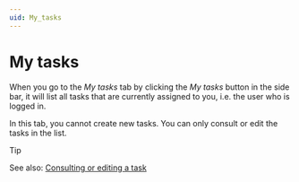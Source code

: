 ```yaml
---
uid: My_tasks
---
```


# My tasks

When you go to the *My tasks* tab by clicking the *My tasks* button in the side bar, it will list all tasks that are currently assigned to you, i.e. the user who is logged in.

In this tab, you cannot create new tasks. You can only consult or edit the tasks in the list.

> [!TIP]
> See also:
> [Consulting or editing a task](Consulting_or_editing_a_task.md)
